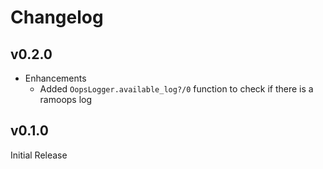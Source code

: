 # Changelog

## v0.2.0

* Enhancements
  * Added `OopsLogger.available_log?/0` function to check if there is a ramoops log

## v0.1.0

Initial Release
